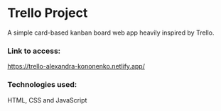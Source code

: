 ﻿# Trello Project
 
 A simple card-based kanban board web app heavily inspired by Trello.
 
 ### Link to access:
 
 https://trello-alexandra-kononenko.netlify.app/

### Technologies used:

HTML, CSS and JavaScript
